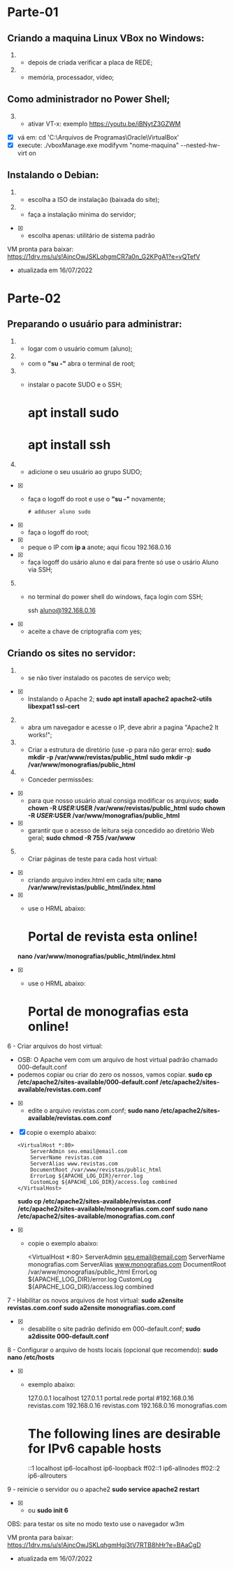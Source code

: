 
# Parte-01


## Criando a maquina Linux VBox no Windows: 
1. - depois de criada verificar a placa de REDE;
2. - memória, processador, vídeo;

## Como administrador no Power Shell;
3. - ativar VT-x: exemplo https://youtu.be/iBNytZ3GZWM
- [x]  vá em: cd 'C:\Arquivos de Programas\Oracle\VirtualBox\'
- [x]  execute: ./vboxManage.exe modifyvm "nome-maquina" --nested-hw-virt on

## Instalando o Debian:
1. - escolha a ISO de instalação (baixada do site);
2. - faça a instalação minima do servidor;
- [x] - escolha apenas: utilitário de sistema padrão

VM pronta para baixar: https://1drv.ms/u/s!AjncOwJSKLqhgmCR7a0n_G2KPgA1?e=yQTefV
- atualizada em 16/07/2022


# Parte-02


## Preparando o usuário para administrar:
1. - logar com o usuário comum (aluno);
2. - com o **"su -"** abra o terminal de root;

3. - instalar o pacote SUDO e o SSH;

        # apt install sudo
        
        
        # apt install ssh

4. - adicione o seu usuário ao grupo SUDO;
- [x] - faça o logoff do root e use o **"su -"** novamente;

        # adduser aluno sudo
         
- [x] - faça o logoff do root;
- [x] - peque o IP com **ip a** anote; aqui ficou 192.168.0.16
- [x] - faça logoff do usário aluno e dai para frente só use o usário Aluno via SSH;

5. - no terminal do power shell do windows, faça login com SSH;

       ssh aluno@192.168.0.16
       
- [x] - aceite a chave de criptografia com yes;


## Criando os sites no servidor:
1. - se não tiver instalado os pacotes de serviço web;
- [x] - Instalando o Apache 2;
   **sudo apt install apache2 apache2-utils libexpat1 ssl-cert**

2. - abra um navegador e acesse o IP, deve abrir a pagina "Apache2 It works!";

3. - Criar a estrutura de diretório (use -p para não gerar erro):
   **sudo mkdir -p /var/www/revistas/public_html**
   **sudo mkdir -p /var/www/monografias/public_html**

4. - Conceder permissões:
- [x] - para que nosso usuário atual consiga modificar os arquivos;
   **sudo chown -R $USER:$USER /var/www/revistas/public_html**
   **sudo chown -R $USER:$USER /var/www/monografias/public_html**
- [x] - garantir que o acesso de leitura seja concedido ao diretório Web geral;
   **sudo chmod -R 755 /var/www**

5. - Criar páginas de teste para cada host virtual:
- [x] - criando arquivo index.html em cada site;
   **nano /var/www/revistas/public_html/index.html**
- [x] - use o HRML abaixo:

      <html>
        <head>
          <title>Bem vindo ao portal ded revistas!</title>
        </head>
        <body>
          <h1>Portal de revista esta online!</h1>
        </body>
      </html>
      
   **nano /var/www/monografias/public_html/index.html**
- [x] - use o HRML abaixo:

      <html>
        <head>
          <title>Bem vindo ao portal ded monografias!</title>
        </head>
        <body>
          <h1>Portal de monografias esta online!</h1>
        </body>
      </html>

6 - Criar arquivos do host virtual:
- OSB: O Apache vem com um arquivo de host virtual padrão chamado 000-default.conf
- podemos copiar ou criar do zero os nossos, vamos copiar.
   **sudo cp /etc/apache2/sites-available/000-default.conf /etc/apache2/sites-available/revistas.com.conf**
- [x] - edite o arquivo revistas.com.conf;
  **sudo nano /etc/apache2/sites-available/revistas.com.conf**
  
- [x] copie o exemplo abaixo:


      <VirtualHost *:80>
          ServerAdmin seu.email@email.com
          ServerName revistas.com
          ServerAlias www.revistas.com
          DocumentRoot /var/www/revistas/public_html
          ErrorLog ${APACHE_LOG_DIR}/error.log
          CustomLog ${APACHE_LOG_DIR}/access.log combined
      </VirtualHost>
      
  **sudo cp /etc/apache2/sites-available/revistas.conf /etc/apache2/sites-available/monografias.com.conf**
  **sudo nano /etc/apache2/sites-available/monografias.com.conf**
  
- [x] - copie o exemplo abaixo:


      <VirtualHost *:80>
          ServerAdmin seu.email@email.com
          ServerName monografias.com
          ServerAlias www.monografias.com
          DocumentRoot /var/www/monografias/public_html
          ErrorLog ${APACHE_LOG_DIR}/error.log
          CustomLog ${APACHE_LOG_DIR}/access.log combined
      </VirtualHost>

7 - Habilitar os novos arquivos de host virtual:
  **sudo a2ensite revistas.com.conf**
  **sudo a2ensite monografias.com.conf**
- [x] - desabilite o site padrão definido em 000-default.conf;
  **sudo a2dissite 000-default.conf**

8 - Configurar o arquivo de hosts locais (opcional que recomendo):
  **sudo nano /etc/hosts**
- [x] - exemplo abaixo:

      127.0.0.1       localhost
      127.0.1.1       portal.rede     portal
      #192.168.0.16 revistas.com
      192.168.0.16 revistas.com
      192.168.0.16 monografias.com

      # The following lines are desirable for IPv6 capable hosts
      ::1     localhost ip6-localhost ip6-loopback
      ff02::1 ip6-allnodes
      ff02::2 ip6-allrouters

9 - reinicie o servidor ou o apache2
  **sudo service apache2 restart**
- [x] - ou
  **sudo init 6**

OBS: para testar os site no modo texto use o navegador w3m

VM pronta para baixar: https://1drv.ms/u/s!AjncOwJSKLqhgmHgj3tV7RTB8hHr?e=BAaCgD
- atualizada em 16/07/2022
